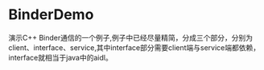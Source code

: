 # BinderDemo
演示C++ Binder通信的一个例子,例子中已经尽量精简，分成三个部分，分别为client、interface、service,其中interface部分需要client端与service端都依赖，interface就相当于java中的aidl。
